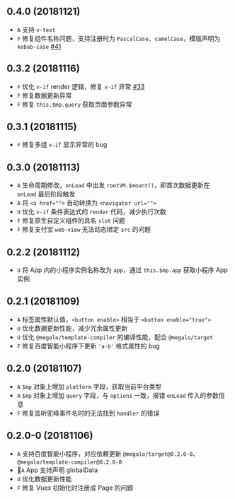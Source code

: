## 0.4.0 (20181121)

- `A` 支持 `v-text`
- `F` 修复组件名称问题，支持注册时为 `PascalCase`、`camelCase`，模版声明为 `kebab-case` [#41](https://github.com/kaola-fed/megalo/issues/41)

## 0.3.2 (20181116)

- `F` 优化 `v-if` render 逻辑，修复 `v-if` 异常 [#33](https://github.com/kaola-fed/megalo/issues/33)
- `F` 修复数据更新异常
- `F` 修复 `this.$mp.query` 获取页面参数异常

## 0.3.1 (20181115)

- `F` 修复多组 `v-if` 显示异常的 bug

## 0.3.0 (20181113)

- `A` 生命周期修改，`onLoad` 中出发 `rootVM.$mount()`，即首次数据更新在 `onLoad` 最后阶段触发
- `A` 将 `<a href="">` 自动转换为 `<navigator url="">`
- `U` 优化 `v-if` 条件表达式的 `render` 代码，减少执行次数
- `F` 修复原生自定义组件的具名 `slot` 问题
- `F` 修复支付宝 `web-view` 无法动态绑定 `src` 的问题

## 0.2.2 (20181112)

- `U` 将 App 内的小程序实例名称改为 `app`，通过 `this.$mp.app` 获取小程序 App 实例

## 0.2.1 (20181109)

- `A` 标签属性默认值，`<button enable>` 相当于 `<button enable="true">`
- `U` 优化数据更新性能，减少冗余属性更新
- `U` 优化 `@megalo/template-compiler` 的编译性能，配合 `@megalo/target`
- `F` 修复百度智能小程序下更新 `'a-b'` 格式属性的 bug

## 0.2.0 (20181107)

- `A` `$mp` 对象上增加 `platform` 字段，获取当前平台类型
- `A` `$mp` 对象上增加 `query` 字段，与 `options` 一致，报错 `onLoad` 传入的参数信息
- `F` 修复监听驼峰事件名时的无法找到 `handler` 的错误

## 0.2.0-0 (20181106)

- `A` 支持百度智能小程序，对应依赖更新 `@megalo/target@0.2.0-0`、`@megalo/template-compiler@0.2.0-0`
- `A` App 支持声明 globalData
- `U` 优化数据更新性能
- `F` 修复 Vuex 初始化时注册成 Page 的问题